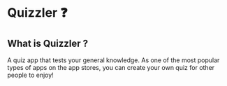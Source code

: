 
# Quizzler ❓

## What is Quizzler ?

A quiz app that tests your general knowledge. As one of the most popular types of apps on the app stores, you can create your own quiz for other people to enjoy!


